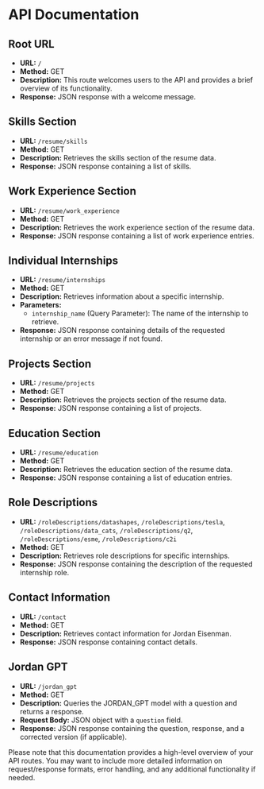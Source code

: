 # API Documentation

## Root URL

- **URL:** `/`
- **Method:** GET
- **Description:** This route welcomes users to the API and provides a brief overview of its functionality.
- **Response:** JSON response with a welcome message.

## Skills Section

- **URL:** `/resume/skills`
- **Method:** GET
- **Description:** Retrieves the skills section of the resume data.
- **Response:** JSON response containing a list of skills.

## Work Experience Section

- **URL:** `/resume/work_experience`
- **Method:** GET
- **Description:** Retrieves the work experience section of the resume data.
- **Response:** JSON response containing a list of work experience entries.

## Individual Internships

- **URL:** `/resume/internships`
- **Method:** GET
- **Description:** Retrieves information about a specific internship.
- **Parameters:**
  - `internship_name` (Query Parameter): The name of the internship to retrieve.
- **Response:** JSON response containing details of the requested internship or an error message if not found.

## Projects Section

- **URL:** `/resume/projects`
- **Method:** GET
- **Description:** Retrieves the projects section of the resume data.
- **Response:** JSON response containing a list of projects.

## Education Section

- **URL:** `/resume/education`
- **Method:** GET
- **Description:** Retrieves the education section of the resume data.
- **Response:** JSON response containing a list of education entries.

## Role Descriptions

- **URL:** `/roleDescriptions/datashapes`, `/roleDescriptions/tesla`, `/roleDescriptions/data_cats`, `/roleDescriptions/q2`, `/roleDescriptions/esme`, `/roleDescriptions/c2i`
- **Method:** GET
- **Description:** Retrieves role descriptions for specific internships.
- **Response:** JSON response containing the description of the requested internship role.

## Contact Information

- **URL:** `/contact`
- **Method:** GET
- **Description:** Retrieves contact information for Jordan Eisenman.
- **Response:** JSON response containing contact details.

## Jordan GPT

- **URL:** `/jordan_gpt`
- **Method:** GET
- **Description:** Queries the JORDAN_GPT model with a question and returns a response.
- **Request Body:** JSON object with a `question` field.
- **Response:** JSON response containing the question, response, and a corrected version (if applicable).

Please note that this documentation provides a high-level overview of your API routes. You may want to include more detailed information on request/response formats, error handling, and any additional functionality if needed.
